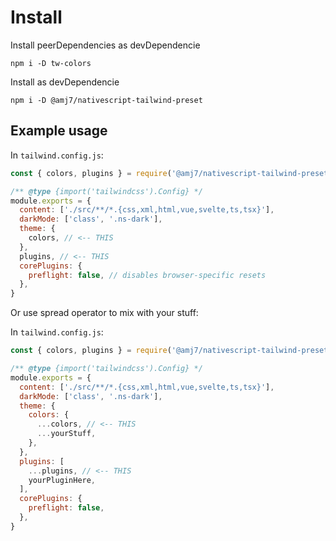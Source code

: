 # Install
Install peerDependencies as devDependencie
```
npm i -D tw-colors
```
Install as devDependencie
```
npm i -D @amj7/nativescript-tailwind-preset
```


## Example usage

In `tailwind.config.js`:
```js
const { colors, plugins } = require('@amj7/nativescript-tailwind-preset')()

/** @type {import('tailwindcss').Config} */
module.exports = {
  content: ['./src/**/*.{css,xml,html,vue,svelte,ts,tsx}'],
  darkMode: ['class', '.ns-dark'],
  theme: {
    colors, // <-- THIS
  },
  plugins, // <-- THIS
  corePlugins: {
    preflight: false, // disables browser-specific resets
  },
}

```

Or use spread operator to mix with your stuff:

In `tailwind.config.js`:
```js
const { colors, plugins } = require('@amj7/nativescript-tailwind-preset')()

/** @type {import('tailwindcss').Config} */
module.exports = {
  content: ['./src/**/*.{css,xml,html,vue,svelte,ts,tsx}'],
  darkMode: ['class', '.ns-dark'],
  theme: {
    colors: {
      ...colors, // <-- THIS
      ...yourStuff,
    },
  },
  plugins: [
    ...plugins, // <-- THIS
    yourPluginHere,
  ],
  corePlugins: {
    preflight: false,
  },
}

```